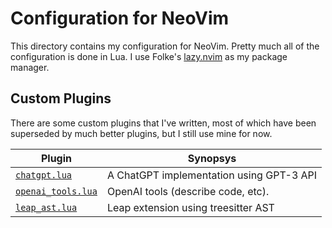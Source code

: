 # Configuration for NeoVim

This directory contains my configuration for NeoVim. Pretty much all of the configuration is done in Lua. I use Folke's
[lazy.nvim] as my package manager.

## Custom Plugins

There are some custom plugins that I've written, most of which have been superseded by much better plugins, but I still
use mine for now.

| Plugin                                                            | Synopsys                                 |
|-------------------------------------------------------------------|------------------------------------------|
| [`chatgpt.lua`](/blob/main/nvim/lua/custom/chatgpt.lua)           | A ChatGPT implementation using GPT-3 API |
| [`openai_tools.lua`](/blob/main/nvim/lua/custom/openai_tools.lua) | OpenAI tools (describe code, etc).       |
| [`leap_ast.lua`](/blob/main/nvim/lua/custom/leap_ast.lua)         | Leap extension using treesitter AST      |

[lazy.nvim]: https://github.com/folke/lazy.nvim

